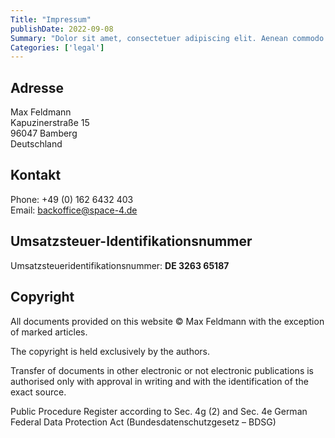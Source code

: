 ```yaml
---
Title: "Impressum"
publishDate: 2022-09-08
Summary: "Dolor sit amet, consectetuer adipiscing elit. Aenean commodo ligula eget dolor."
Categories: ['legal']
---
```


## Adresse
Max Feldmann  
Kapuzinerstraße 15  
96047 Bamberg  
Deutschland  


## Kontakt
Phone: +49 (0) 162 6432 403  
Email: backoffice@space-4.de


## Umsatzsteuer-Identifikationsnummer
Umsatzsteueridentifikationsnummer: **DE 3263 65187**


## Copyright
All documents provided on this website © Max Feldmann with the exception of marked articles.  

The copyright is held exclusively by the authors.  

Transfer of documents in other electronic or not electronic publications is authorised only with approval in writing and with the identification of the exact source.  

Public Procedure Register according to Sec. 4g (2) and Sec. 4e German Federal Data Protection Act (Bundesdatenschutzgesetz – BDSG)  